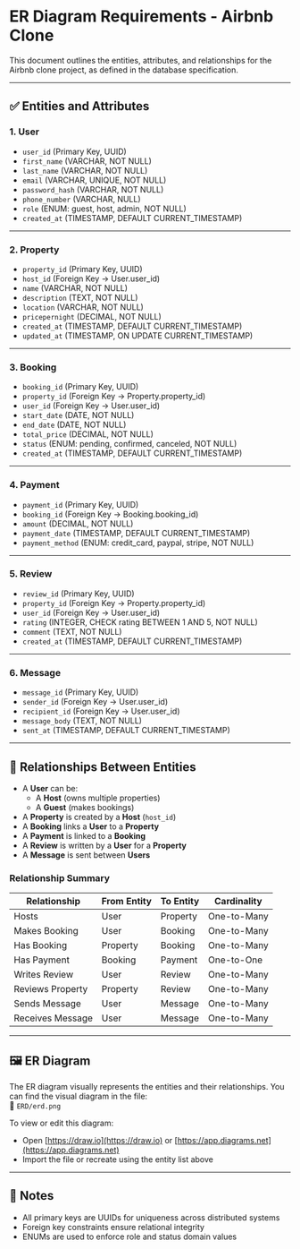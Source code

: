 # ER Diagram Requirements - Airbnb Clone

This document outlines the entities, attributes, and relationships for the Airbnb clone project, as defined in the database specification.

---

## ✅ Entities and Attributes

### 1. **User**
- `user_id` (Primary Key, UUID)
- `first_name` (VARCHAR, NOT NULL)
- `last_name` (VARCHAR, NOT NULL)
- `email` (VARCHAR, UNIQUE, NOT NULL)
- `password_hash` (VARCHAR, NOT NULL)
- `phone_number` (VARCHAR, NULL)
- `role` (ENUM: guest, host, admin, NOT NULL)
- `created_at` (TIMESTAMP, DEFAULT CURRENT_TIMESTAMP)

---

### 2. **Property**
- `property_id` (Primary Key, UUID)
- `host_id` (Foreign Key → User.user_id)
- `name` (VARCHAR, NOT NULL)
- `description` (TEXT, NOT NULL)
- `location` (VARCHAR, NOT NULL)
- `pricepernight` (DECIMAL, NOT NULL)
- `created_at` (TIMESTAMP, DEFAULT CURRENT_TIMESTAMP)
- `updated_at` (TIMESTAMP, ON UPDATE CURRENT_TIMESTAMP)

---

### 3. **Booking**
- `booking_id` (Primary Key, UUID)
- `property_id` (Foreign Key → Property.property_id)
- `user_id` (Foreign Key → User.user_id)
- `start_date` (DATE, NOT NULL)
- `end_date` (DATE, NOT NULL)
- `total_price` (DECIMAL, NOT NULL)
- `status` (ENUM: pending, confirmed, canceled, NOT NULL)
- `created_at` (TIMESTAMP, DEFAULT CURRENT_TIMESTAMP)

---

### 4. **Payment**
- `payment_id` (Primary Key, UUID)
- `booking_id` (Foreign Key → Booking.booking_id)
- `amount` (DECIMAL, NOT NULL)
- `payment_date` (TIMESTAMP, DEFAULT CURRENT_TIMESTAMP)
- `payment_method` (ENUM: credit_card, paypal, stripe, NOT NULL)

---

### 5. **Review**
- `review_id` (Primary Key, UUID)
- `property_id` (Foreign Key → Property.property_id)
- `user_id` (Foreign Key → User.user_id)
- `rating` (INTEGER, CHECK rating BETWEEN 1 AND 5, NOT NULL)
- `comment` (TEXT, NOT NULL)
- `created_at` (TIMESTAMP, DEFAULT CURRENT_TIMESTAMP)

---

### 6. **Message**
- `message_id` (Primary Key, UUID)
- `sender_id` (Foreign Key → User.user_id)
- `recipient_id` (Foreign Key → User.user_id)
- `message_body` (TEXT, NOT NULL)
- `sent_at` (TIMESTAMP, DEFAULT CURRENT_TIMESTAMP)

---

## 🔗 Relationships Between Entities

- A **User** can be:
  - A **Host** (owns multiple properties)
  - A **Guest** (makes bookings)
- A **Property** is created by a **Host** (`host_id`)
- A **Booking** links a **User** to a **Property**
- A **Payment** is linked to a **Booking**
- A **Review** is written by a **User** for a **Property**
- A **Message** is sent between **Users**

### Relationship Summary

| Relationship         | From Entity | To Entity    | Cardinality     |
|----------------------|-------------|--------------|-----------------|
| Hosts                | User        | Property     | One-to-Many     |
| Makes Booking        | User        | Booking      | One-to-Many     |
| Has Booking          | Property    | Booking      | One-to-Many     |
| Has Payment          | Booking     | Payment      | One-to-One      |
| Writes Review        | User        | Review       | One-to-Many     |
| Reviews Property     | Property    | Review       | One-to-Many     |
| Sends Message        | User        | Message      | One-to-Many     |
| Receives Message     | User        | Message      | One-to-Many     |

---

## 🖼️ ER Diagram

The ER diagram visually represents the entities and their relationships. You can find the visual diagram in the file:  
📍 `ERD/erd.png`

To view or edit this diagram:
- Open [https://draw.io](https://draw.io) or [https://app.diagrams.net](https://app.diagrams.net)
- Import the file or recreate using the entity list above

---

## 📌 Notes

- All primary keys are UUIDs for uniqueness across distributed systems
- Foreign key constraints ensure relational integrity
- ENUMs are used to enforce role and status domain values

